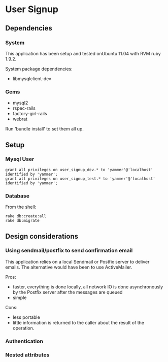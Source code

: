 # User Signup

## Dependencies
### System
This application has been setup and tested onUbuntu 11.04
with RVM ruby 1.9.2.

System package dependencies:

* libmysqlclient-dev
### Gems
* mysql2
* rspec-rails
* factory-girl-rails
* webrat

Run 'bundle install' to set them all up.

## Setup

### Mysql User
```
grant all privileges on user_signup_dev.* to 'yammer'@'localhost' identified by 'yammer';
grant all privileges on user_signup_test.* to 'yammer'@'localhost' identified by 'yammer';
```

### Database
From the shell:

```
rake db:create:all
rake db:migrate
```

## Design considerations
### Using sendmail/postfix to send confirmation email
This application relies on a local Sendmail or Postfix server to deliver emails.
The alternative would have been to use ActiveMailer.

Pros:

* faster, everything is done locally, all network IO is done asynchronously
by the Postfix server after the messages are queued
* simple

Cons:

* less portable
* little information is returned to the caller about the result of the operation.

### Authentication

### Nested attributes

